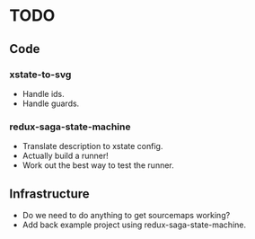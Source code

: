 # TODO

## Code

### xstate-to-svg

- Handle ids.
- Handle guards.

### redux-saga-state-machine

- Translate description to xstate config.
- Actually build a runner!
- Work out the best way to test the runner.

## Infrastructure

- Do we need to do anything to get sourcemaps working?
- Add back example project using redux-saga-state-machine.
